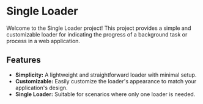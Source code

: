 # Single Loader

Welcome to the Single Loader project! This project provides a simple and customizable loader for indicating the progress of a background task or process in a web application.

## Features

- **Simplicity:** A lightweight and straightforward loader with minimal setup.
- **Customizable:** Easily customize the loader's appearance to match your application's design.
- **Single Loader:** Suitable for scenarios where only one loader is needed.
